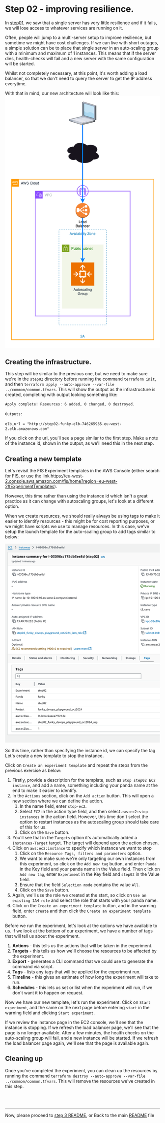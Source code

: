 # Step 02 - improving resilience.

In [step01](../step01/README.md), we saw that a single server has very little resilience and if it fails,
we will lose access to whatever services are running on it.

Often, people will jump to a multi-server setup to improve resilience, but sometime we might have cost challenges.
If we can live with short outages, a simple solution can be to place that single server in an auto-scaling group with
a minimum and maximum of 1 instances. This means that if the server dies, health-checks will fail and a 
new server with the same configuration will be started.

Whilst not completely necessary, at this point, it's worth adding a load balancer, so that we don't need to query the server to get the IP address everytime.

With that in mind, our new architecture will look like this:
![Step 02 infrastructure](../../images/step02a.png)

## Creating the infrastructure.
This step will be similar to the previous one, but we need to make sure we're in the `step02` directory before running the command `terraform init`, and then
`terraform apply --auto-approve --var-file ../common/common.tfvars`. This will show the output as the infrastructure is created, completing with output looking
something like:

```
Apply complete! Resources: 6 added, 0 changed, 0 destroyed.

Outputs:

elb_url = "http://step02-funky-elb-746265935.eu-west-2.elb.amazonaws.com"
```

If you click on the url, you'll see a page similar to the first step. Make a note of the instance id, shown in the output, as we'll need this in the next step.

## Creating a new template
Let's revisit the FIS Experiment templates in the AWS Console (either search for FIS, or use the link https://eu-west-2.console.aws.amazon.com/fis/home?region=eu-west-2#ExperimentTemplates).

However, this time rather than using the instance id which isn't a great practice as it can change with autoscaling groups, let's look at a different option.

When we create resources, we should really always be using tags to make it easier to identify resources - this might be for cost reporting purposes, or we might have scripts we use
to manage resources. In this case, we've setup the launch template for the auto-scaling group to add tags similar to below:

![Instance tags](../../images/step02_tags.png)

So this time, rather than specifying the instance id, we can specify the tag. Let's create a new template to stop the instance.

Click on `Create an experiment template` and repeat the steps from the previous exercise as below:

1. Firstly, provide a description for the template, such as `Stop step02 EC2 instance`, and add a name, something including your panda name at the end to make it easier to identify.
1. In the `Actions` section, click on the `Add action` button. This will open a new section where we can define the action. 
    1. In the name field, enter `stop-ec2`.
    1. Select `EC2` in the action type field, and then select `aws:ec2:stop-instances` in the action field. However, this time don't select the option to restart instances as the autoscaling
    group should take care of this for us.
    1. Click on the `Save` button.
1. You'll see that in the `Targets` option it's automatically added a `Instances-Target` target. The target will depend upon the action chosen.
1. Click on `aws:ec2:instance` to specify which instance we want to stop
    1. Click on the `Resource Tags, filters and parameters` option.
    1. We want to make sure we're only targeting our own instances from this experiment, so click on the `Add new tag` button, and enter `Panda` in the Key field and your panda name in the Value field. Then click on `Add new tag`, enter `Experiment` in the Key field and `step02` in the Value field.
    1. Ensure that the field `Selection mode` contains the value `All`.
    1. Click on the `Save` button.
1. Again, we'll use the role we created at the start, so click on `Use an existing IAM role` and select the role that starts with your panda name.
1. Click on the `Create an experiment template` button, and in the warning field, enter `create` and then click the `Create an experiment template` button.

Before we run the experiment, let's look at the options we have available to us. If we look at the bottom of our experiment, we have a number of tags that will tell us about the experiment.
1. **Actions** - this tells us the actions that will be taken in the experiment.
1. **Targets** - this tells us how we'll choose the resources to be affected by the experiment.
1. **Export** - generates a CLI command that we could use to generate the command via script.
1. **Tags** - lists any tags that will be applied for the experiment run.
1. **Timeline** - this gives an estimate of how long the experiment will take to run.
1. **Schedules** - this lets us set or list when the experiment will run, if we don't want it to happen on request.

Now we have our new template, let's run the experiment. Click on `Start experiment`, and the same on the next page before entering `start` in the warning field and clicking `Start experiment`.

If we review the instance page in the EC2 console, we'll see that the instance is stopping. If we refresh the load balancer page, we'll see that the page is no longer available. After a few
minutes, the health checks on the auto-scaling group will fail, and a new instance will be started. If we refresh the load balancer page again, we'll see that the page is available again.

## Cleaning up
Once you've completed the experiment, you can clean up the resources by running the command `terraform destroy --auto-approve --var-file ../common/common.tfvars`. This will remove the resources we've created in this step.

<br />
<br />

---
Now, please proceed to [step 3 README](../step03/README.md), or
Back to the main [README](../../README.md) file